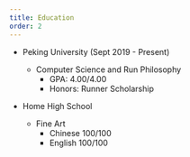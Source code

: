 ```yaml
---
title: Education
order: 2
---
```


* Peking University (Sept 2019 - Present)
  * Computer Science and Run Philosophy
    * GPA: 4.00/4.00
    * Honors: Runner Scholarship

* Home High School
  * Fine Art
    * Chinese 100/100
    * English 100/100